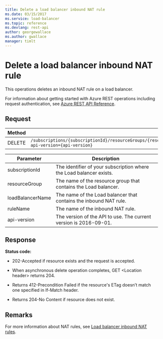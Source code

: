 ```yaml
---
title: Delete a load balancer inbound NAT rule
ms.date: 03/15/2017
ms.service: load-balancer
ms.topic: reference
ms.devlang: rest-api
author: georgewallace
ms.author: gwallace
manager: timlt
---
```

# Delete a load balancer inbound NAT rule

This operations deletes an inbound NAT rule on a load balancer.

For information about getting started with Azure REST operations including request authentication, see [Azure REST API Reference](../../../index.md).

## Request  

|Method|Request URI|  
|------------|-----------------|  
|DELETE|`/subscriptions/{subscriptionId}/resourceGroups/{resourceGroup}/providers/Microsoft.Network/loadBalancers/{loadBalancerName}/inboundNatRules/{ruleName}?api-version={api-version}`|  
  
| Parameter | Description |
| --------- | ----------- |
| subscriptionId | The identifier of your subscription where the Load balancer exists. |
| resourceGroup | The name of the resource group that contains the Load balancer. |
| loadBalancerName | The name of the Load balancer that contains the inbound NAT rule. |
| ruleName | The name of the inbound NAT rule. |
| api-version | The version of the API to use. The current version is 2016-09-01. | 

## Response  
 **Status code:**  
  
-   202-Accepted if resource exists and the request is accepted.  
  
-   When asynchronous delete operation completes, GET \<Location header> returns 204.  
  
-   Returns 412-Precondition Failed if the resource's ETag doesn’t match one specified in If-Match header.  
  
-   Returns 204-No Content if resource does not exist.  
  
## Remarks  
 For more information about NAT rules, see [Load balancer inbound NAT rules](load-balancer-inbound-nat-rules.md).
